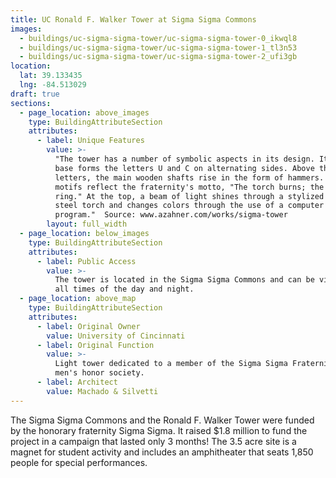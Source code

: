 ```yaml
---
title: UC Ronald F. Walker Tower at Sigma Sigma Commons
images:
  - buildings/uc-sigma-sigma-tower/uc-sigma-sigma-tower-0_ikwql8
  - buildings/uc-sigma-sigma-tower/uc-sigma-sigma-tower-1_tl3n53
  - buildings/uc-sigma-sigma-tower/uc-sigma-sigma-tower-2_ufi3gb
location:
  lat: 39.133435
  lng: -84.513029
draft: true
sections:
  - page_location: above_images
    type: BuildingAttributeSection
    attributes:
      - label: Unique Features
        value: >-
          "The tower has a number of symbolic aspects in its design. Its square
          base forms the letters U and C on alternating sides. Above these
          letters, the main wooden shafts rise in the form of hammers. These
          motifs reflect the fraternity's motto, "The torch burns; the hammers
          ring." At the top, a beam of light shines through a stylized stainless
          steel torch and changes colors through the use of a computer
          program."  Source: www.azahner.com/works/sigma-tower
        layout: full_width
  - page_location: below_images
    type: BuildingAttributeSection
    attributes:
      - label: Public Access
        value: >-
          The tower is located in the Sigma Sigma Commons and can be viewed at
          all times of the day and night.
  - page_location: above_map
    type: BuildingAttributeSection
    attributes:
      - label: Original Owner
        value: University of Cincinnati
      - label: Original Function
        value: >-
          Light tower dedicated to a member of the Sigma Sigma Fraternity, a
          men's honor society.
      - label: Architect
        value: Machado & Silvetti
---
```


The Sigma Sigma Commons and the Ronald F. Walker Tower were funded by the honorary fraternity Sigma Sigma. It raised $1.8 million to fund the project in a campaign that lasted only 3 months! The 3.5 acre site is a magnet for student activity and includes an amphitheater that seats 1,850 people for special performances.
